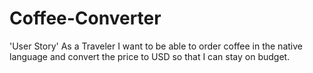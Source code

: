 # Coffee-Converter
'User Story' 
As a Traveler I want to be able to order coffee in the native language and convert the price to USD so that I can stay on budget. 
